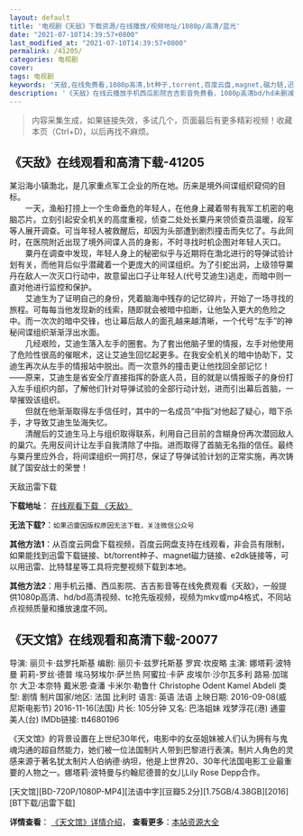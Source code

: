 ```yaml
---
layout: default
title: '电视剧《天敌》下载资源/在线播放/视频地址/1080p/高清/蓝光'
date: "2021-07-10T14:39:57+0800"
last_modified_at: "2021-07-10T14:39:57+0800"
permalink: /41205/
categories: 电视剧
cover:
tags: 电视剧
keywords: '天敌,在线免费看,1080p高清,bt种子,torrent,百度云盘,magnet,磁力链,迅雷下载资源'
description: '《天敌》在线云播放手机西瓜影院吉吉影音免费看，1080p高清bd/hd未删减完整版和tc抢先枪版，mkv/mp4格式，附带bt/torrent种子、magnet/磁力链、百度云盘、网盘资源迅雷下载链接'
---
```


>内容采集生成，如果链接失效，多试几个，页面最后有更多精彩视频！收藏本页（Ctrl+D)，以后再找不麻烦。


## 《天敌》在线观看和高清下载-41205

某沿海小镇渤北，是几家重点军工企业的所在地。历来是境外间谍组织窥伺的目标。<br />　　一天，渔船打捞上一个生命垂危的年轻人，在他身上藏着带有我军工机密的电脑芯片。立刻引起安全机关的高度重视，侦查二处处长粟丹来领侦查员温暖，段军等人展开调查。可当年轻人被救醒后，却因为头部遭到剧烈撞击而失忆了。与此同时，在医院附近出现了境外间谍人员的身影，不时寻找时机企图对年轻人灭口。<br />　　粟丹在调查中发现，年轻人身上的秘密似乎与近期将在渤北进行的导弹试验计划有关，而他背后似乎潜藏着一个更庞大的间谍组织。为了引蛇出洞，上级领导粟丹在敌人一次灭口行动中，故意留出口子让年轻人(代号艾迪生)逃走，而暗中则一直对他进行监控和保护。<br />　　艾迪生为了证明自己的身份，凭着脑海中残存的记忆碎片，开始了一场寻找的旅程。可每每当他发现新的线索，随即就会被暗中掐断，让他坠入更大的危险之中。而一次次的暗中交锋，也让幕后敌人的面孔越来越清晰，一个代号&ldquo;左手”的神秘间谍组织渐渐浮出水面。<br />　　几经艰险，艾迪生落入左手的圈套。为了套出他脑子里的情报，左手对他使用了危险性很高的催眠术，这让艾迪生回忆起更多。在我安全机关的暗中协助下，艾迪生再次从左手的情报站中脱出。而一次意外的撞击更让他找回全部记忆！　　——原来，艾迪生是省安全厅直接指挥的卧底人员，目的就是以情报贩子的身份打入左手组织内部，了解他们针对导弹试验的全部行动计划，进而引出幕后首脑，一举摧毁该组织。<br />　　但就在他渐渐取得左手信任时，其中的一名成员&ldquo;中指”对他起了疑心，暗下杀手，才导致艾迪生坠海失忆。<br />　　清醒后的艾迪生马上与组织取得联系，利用自己目前的含糊身份再次潜回敌人的巢穴。先用反间计让左手自我清除了中指。进而取得了首脑无名指的信任。最终与粟丹里应外合，将间谍组织一网打尽，保证了导弹试验计划的正常实施，再次铸就了国安战士的荣誉！


天敌迅雷下载

**下载地址**： [在线观看下载 《天敌》](https://www.993dy.com//vod-detail-id-11106.html) 


**无法下载?**：`如果迅雷因版权原因无法下载，关注微信公众号 `

**其他方法1**：从百度云网盘下载视频，百度云网盘支持在线观看，非会员有限制，如果能找到迅雷下载链接、bt/torrent种子、magnet磁力链接、e2dk链接等，可以用迅雷、比特彗星等工具将完整视频下载到本地。

**其他方法2**：用手机云播、西瓜影院、吉吉影音等在线免费观看《天敌》，一般提供1080p高清、hd/bd高清视频、tc抢先版视频，视频为mkv或mp4格式，不同站点视频质量和播放速度不同。


## 《天文馆》在线观看和高清下载-20077

导演: 丽贝卡·兹罗托斯基 编剧: 丽贝卡·兹罗托斯基 罗宾·坎皮略 主演: 娜塔莉·波特曼 莉莉-罗丝·德普 埃马努埃尔·萨兰热 阿蜜拉·卡萨 皮埃尔·沙尔瓦多利 路易·加瑞尔 大卫·本奈特 戴米恩·查潘 卡米尔·勒鲁什 Christophe Odent Kamel Abdeli 类型: 剧情 制片国家/地区: 法国 比利时 语言: 英语 法语 上映日期: 2016-09-08(威尼斯电影节) 2016-11-16(法国) 片长: 105分钟 又名: 巴洛姐妹 戏梦浮花(港) 通靈美人(台) IMDb链接: tt4680196

《天文馆》的背景设置在上世纪30年代，电影中的女巫姐妹被人们认为拥有与鬼魂沟通的超自然能力，她们被一位法国制片人带到巴黎进行表演。制片人角色的灵感来源于著名犹太制片人伯纳德·纳坦，他是上世界20、30年代法国电影工业最重要的人物之一。娜塔莉·波特曼与约翰尼德普的女儿Lily Rose Depp合作。


[天文馆][BD-720P/1080P-MP4][法语中字][豆瓣5.2分][1.75GB/4.38GB][2016][BT下载/迅雷下载]

**详情查看**： [《天文馆》详情介绍](/movie/20077/)， **查看更多**：[本站资源大全](/movie/t/all/)

